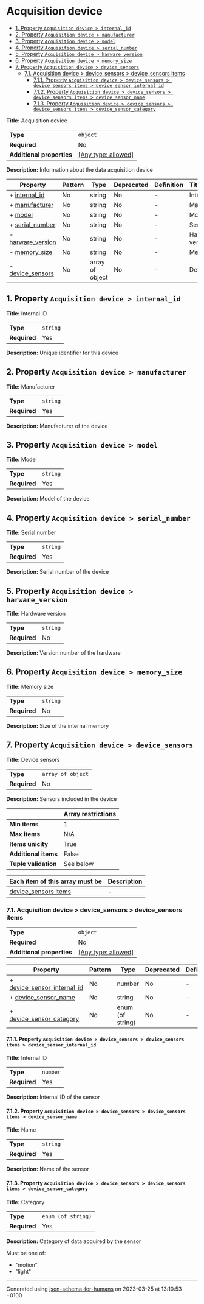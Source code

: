 # Acquisition device

- [1. Property `Acquisition device > internal_id`](#internal_id)
- [2. Property `Acquisition device > manufacturer`](#manufacturer)
- [3. Property `Acquisition device > model`](#model)
- [4. Property `Acquisition device > serial_number`](#serial_number)
- [5. Property `Acquisition device > harware_version`](#harware_version)
- [6. Property `Acquisition device > memory_size`](#memory_size)
- [7. Property `Acquisition device > device_sensors`](#device_sensors)
  - [7.1. Acquisition device > device_sensors > device_sensors items](#autogenerated_heading_2)
    - [7.1.1. Property `Acquisition device > device_sensors > device_sensors items > device_sensor_internal_id`](#device_sensors_items_device_sensor_internal_id)
    - [7.1.2. Property `Acquisition device > device_sensors > device_sensors items > device_sensor_name`](#device_sensors_items_device_sensor_name)
    - [7.1.3. Property `Acquisition device > device_sensors > device_sensors items > device_sensor_category`](#device_sensors_items_device_sensor_category)

**Title:** Acquisition device

|                           |                                                                           |
| ------------------------- | ------------------------------------------------------------------------- |
| **Type**                  | `object`                                                                  |
| **Required**              | No                                                                        |
| **Additional properties** | [[Any type: allowed]](# "Additional Properties of any type are allowed.") |

**Description:** Information about the data acquisition device

| Property                               | Pattern | Type            | Deprecated | Definition | Title/Description |
| -------------------------------------- | ------- | --------------- | ---------- | ---------- | ----------------- |
| + [internal_id](#internal_id )         | No      | string          | No         | -          | Internal ID       |
| + [manufacturer](#manufacturer )       | No      | string          | No         | -          | Manufacturer      |
| + [model](#model )                     | No      | string          | No         | -          | Model             |
| + [serial_number](#serial_number )     | No      | string          | No         | -          | Serial number     |
| - [harware_version](#harware_version ) | No      | string          | No         | -          | Hardware version  |
| - [memory_size](#memory_size )         | No      | string          | No         | -          | Memory size       |
| - [device_sensors](#device_sensors )   | No      | array of object | No         | -          | Device sensors    |

## <a name="internal_id"></a>1. Property `Acquisition device > internal_id`

**Title:** Internal ID

|              |          |
| ------------ | -------- |
| **Type**     | `string` |
| **Required** | Yes      |

**Description:** Unique identifier for this device

## <a name="manufacturer"></a>2. Property `Acquisition device > manufacturer`

**Title:** Manufacturer

|              |          |
| ------------ | -------- |
| **Type**     | `string` |
| **Required** | Yes      |

**Description:** Manufacturer of the device

## <a name="model"></a>3. Property `Acquisition device > model`

**Title:** Model

|              |          |
| ------------ | -------- |
| **Type**     | `string` |
| **Required** | Yes      |

**Description:** Model of the device

## <a name="serial_number"></a>4. Property `Acquisition device > serial_number`

**Title:** Serial number

|              |          |
| ------------ | -------- |
| **Type**     | `string` |
| **Required** | Yes      |

**Description:** Serial number of the device

## <a name="harware_version"></a>5. Property `Acquisition device > harware_version`

**Title:** Hardware version

|              |          |
| ------------ | -------- |
| **Type**     | `string` |
| **Required** | No       |

**Description:** Version number of the hardware

## <a name="memory_size"></a>6. Property `Acquisition device > memory_size`

**Title:** Memory size

|              |          |
| ------------ | -------- |
| **Type**     | `string` |
| **Required** | No       |

**Description:** Size of the internal memory

## <a name="device_sensors"></a>7. Property `Acquisition device > device_sensors`

**Title:** Device sensors

|              |                   |
| ------------ | ----------------- |
| **Type**     | `array of object` |
| **Required** | No                |

**Description:** Sensors included in the device

|                      | Array restrictions |
| -------------------- | ------------------ |
| **Min items**        | 1                  |
| **Max items**        | N/A                |
| **Items unicity**    | True               |
| **Additional items** | False              |
| **Tuple validation** | See below          |

| Each item of this array must be               | Description |
| --------------------------------------------- | ----------- |
| [device_sensors items](#device_sensors_items) | -           |

### <a name="autogenerated_heading_2"></a>7.1. Acquisition device > device_sensors > device_sensors items

|                           |                                                                           |
| ------------------------- | ------------------------------------------------------------------------- |
| **Type**                  | `object`                                                                  |
| **Required**              | No                                                                        |
| **Additional properties** | [[Any type: allowed]](# "Additional Properties of any type are allowed.") |

| Property                                                                        | Pattern | Type             | Deprecated | Definition | Title/Description |
| ------------------------------------------------------------------------------- | ------- | ---------------- | ---------- | ---------- | ----------------- |
| + [device_sensor_internal_id](#device_sensors_items_device_sensor_internal_id ) | No      | number           | No         | -          | Internal ID       |
| + [device_sensor_name](#device_sensors_items_device_sensor_name )               | No      | string           | No         | -          | Name              |
| + [device_sensor_category](#device_sensors_items_device_sensor_category )       | No      | enum (of string) | No         | -          | Category          |

#### <a name="device_sensors_items_device_sensor_internal_id"></a>7.1.1. Property `Acquisition device > device_sensors > device_sensors items > device_sensor_internal_id`

**Title:** Internal ID

|              |          |
| ------------ | -------- |
| **Type**     | `number` |
| **Required** | Yes      |

**Description:** Internal ID of the sensor

#### <a name="device_sensors_items_device_sensor_name"></a>7.1.2. Property `Acquisition device > device_sensors > device_sensors items > device_sensor_name`

**Title:** Name

|              |          |
| ------------ | -------- |
| **Type**     | `string` |
| **Required** | Yes      |

**Description:** Name of the sensor

#### <a name="device_sensors_items_device_sensor_category"></a>7.1.3. Property `Acquisition device > device_sensors > device_sensors items > device_sensor_category`

**Title:** Category

|              |                    |
| ------------ | ------------------ |
| **Type**     | `enum (of string)` |
| **Required** | Yes                |

**Description:** Category of data acquired by the sensor

Must be one of:
* "motion"
* "light"

----------------------------------------------------------------------------------------------------------------------------
Generated using [json-schema-for-humans](https://github.com/coveooss/json-schema-for-humans) on 2023-03-25 at 13:10:53 +0100

